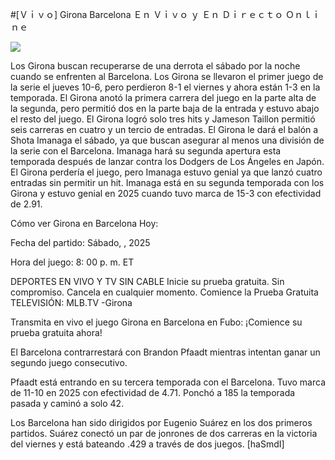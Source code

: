 #[Ｖｉｖｏ] Girona Barcelona Ｅｎ Ｖｉｖｏ ｙ Ｅｎ Ｄｉｒｅｃｔｏ Ｏｎｌｉｎｅ  
  
  
[![](https://i.imgur.com/qSNzIqt.png)](https://movie.rssnews.media/kXofJvA.php)  
  
Los Girona buscan recuperarse de una derrota el sábado por la noche cuando se enfrenten al Barcelona. Los Girona se llevaron el primer juego de la serie el jueves 10-6, pero perdieron 8-1 el viernes y ahora están 1-3 en la temporada. El Girona anotó la primera carrera del juego en la parte alta de la segunda, pero permitió dos en la parte baja de la entrada y estuvo abajo el resto del juego. El Girona logró solo tres hits y Jameson Taillon permitió seis carreras en cuatro y un tercio de entradas. El Girona le dará el balón a Shota Imanaga el sábado, ya que buscan asegurar al menos una división de la serie con el Barcelona. Imanaga hará su segunda apertura esta temporada después de lanzar contra los Dodgers de Los Ángeles en Japón. El Girona perdería el juego, pero Imanaga estuvo genial ya que lanzó cuatro entradas sin permitir un hit. Imanaga está en su segunda temporada con los Girona y estuvo genial en 2025 cuando tuvo marca de 15-3 con efectividad de 2.91.

Cómo ver Girona en Barcelona Hoy:

Fecha del partido: Sábado, , 2025

Hora del juego: 8: 00 p. m. ET

DEPORTES EN VIVO Y TV SIN CABLE
Inicie su prueba gratuita. Sin compromiso. Cancela en cualquier momento.
Comience la Prueba Gratuita
TELEVISIÓN: MLB.TV -Girona

Transmita en vivo el juego Girona en Barcelona en Fubo: ¡Comience su prueba gratuita ahora! 

El Barcelona contrarrestará con Brandon Pfaadt mientras intentan ganar un segundo juego consecutivo.

Pfaadt está entrando en su tercera temporada con el Barcelona. Tuvo marca de 11-10 en 2025 con efectividad de 4.71. Ponchó a 185 la temporada pasada y caminó a solo 42.

Los Barcelona han sido dirigidos por Eugenio Suárez en los dos primeros partidos. Suárez conectó un par de jonrones de dos carreras en la victoria del viernes y está bateando .429 a través de dos juegos. [haSmdI]